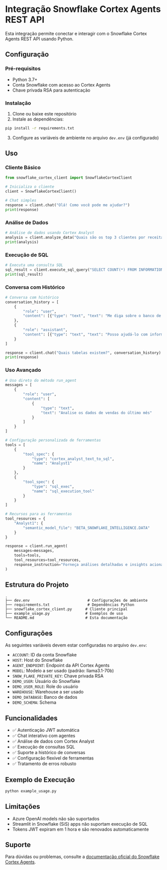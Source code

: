 # Integração Snowflake Cortex Agents REST API

Esta integração permite conectar e interagir com o Snowflake Cortex Agents REST API usando Python.

## Configuração

### Pré-requisitos

- Python 3.7+
- Conta Snowflake com acesso ao Cortex Agents
- Chave privada RSA para autenticação

### Instalação

1. Clone ou baixe este repositório
2. Instale as dependências:
```bash
pip install -r requirements.txt
```

3. Configure as variáveis de ambiente no arquivo `dev.env` (já configurado)

## Uso

### Cliente Básico

```python
from snowflake_cortex_client import SnowflakeCortexClient

# Inicializa o cliente
client = SnowflakeCortexClient()

# Chat simples
response = client.chat("Olá! Como você pode me ajudar?")
print(response)
```

### Análise de Dados

```python
# Análise de dados usando Cortex Analyst
analysis = client.analyze_data("Quais são os top 3 clientes por receita?")
print(analysis)
```

### Execução de SQL

```python
# Executa uma consulta SQL
sql_result = client.execute_sql_query("SELECT COUNT(*) FROM INFORMATION_SCHEMA.TABLES")
print(sql_result)
```

### Conversa com Histórico

```python
# Conversa com histórico
conversation_history = [
    {
        "role": "user",
        "content": [{"type": "text", "text": "Me diga sobre o banco de dados"}]
    },
    {
        "role": "assistant", 
        "content": [{"type": "text", "text": "Posso ajudá-lo com informações sobre o banco de dados."}]
    }
]

response = client.chat("Quais tabelas existem?", conversation_history)
print(response)
```

### Uso Avançado

```python
# Uso direto do método run_agent
messages = [
    {
        "role": "user",
        "content": [
            {
                "type": "text",
                "text": "Analise os dados de vendas do último mês"
            }
        ]
    }
]

# Configuração personalizada de ferramentas
tools = [
    {
        "tool_spec": {
            "type": "cortex_analyst_text_to_sql",
            "name": "Analyst1"
        }
    },
    {
        "tool_spec": {
            "type": "sql_exec",
            "name": "sql_execution_tool"
        }
    }
]

# Recursos para as ferramentas
tool_resources = {
    "Analyst1": {
        "semantic_model_file": "BETA_SNOWFLAKE_INTELLIGENCE.DATA"
    }
}

response = client.run_agent(
    messages=messages,
    tools=tools,
    tool_resources=tool_resources,
    response_instruction="Forneça análises detalhadas e insights acionáveis"
)
```

## Estrutura do Projeto

```
.
├── dev.env                          # Configurações de ambiente
├── requirements.txt                 # Dependências Python
├── snowflake_cortex_client.py      # Cliente principal
├── example_usage.py                # Exemplos de uso
└── README.md                       # Esta documentação
```

## Configurações

As seguintes variáveis devem estar configuradas no arquivo `dev.env`:

- `ACCOUNT`: ID da conta Snowflake
- `HOST`: Host do Snowflake
- `AGENT_ENDPOINT`: Endpoint da API Cortex Agents
- `MODEL`: Modelo a ser usado (padrão: llama3.1-70b)
- `SNOW_FLAKE_PRIVATE_KEY`: Chave privada RSA
- `DEMO_USER`: Usuário do Snowflake
- `DEMO_USER_ROLE`: Role do usuário
- `WAREHOUSE`: Warehouse a ser usado
- `DEMO_DATABASE`: Banco de dados
- `DEMO_SCHEMA`: Schema

## Funcionalidades

- ✅ Autenticação JWT automática
- ✅ Chat interativo com agentes
- ✅ Análise de dados com Cortex Analyst
- ✅ Execução de consultas SQL
- ✅ Suporte a histórico de conversas
- ✅ Configuração flexível de ferramentas
- ✅ Tratamento de erros robusto

## Exemplo de Execução

```bash
python example_usage.py
```

## Limitações

- Azure OpenAI models não são suportados
- Streamlit in Snowflake (SiS) apps não suportam execução de SQL
- Tokens JWT expiram em 1 hora e são renovados automaticamente

## Suporte

Para dúvidas ou problemas, consulte a [documentação oficial do Snowflake Cortex Agents](https://docs.snowflake.com/en/user-guide/snowflake-cortex/cortex-agents-rest-api). 